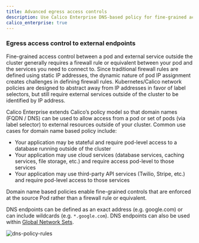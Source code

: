 ```yaml
---
title: Advanced egress access controls
description: Use Calico Enterprise DNS-based policy for fine-grained access control between a pod and external services.
calico_enterprise: true
---
```


### Egress access control to external endpoints

Fine-grained access control between a pod and external service outside the cluster generally requires a firewall rule or equivalent between your pod and the services you need to connect to. Since traditional firewall rules are defined using static IP addresses, the dynamic nature of pod IP assignment creates challenges in defining firewall rules. Kubernetes/Calico network policies are designed to abstract away from IP addresses in favor of label selectors, but still require external services outside of the cluster to be identified by IP address.

Calico Enterprise extends Calico’s policy model so that domain names (FQDN / DNS) can be used to allow access from a pod or set of pods (via label selector) to external resources outside of your cluster. Common use cases for domain name based policy include:

- Your application may be stateful and require pod-level access to a database running outside of the cluster
- Your application may use cloud services (database services, caching services, file storage, etc.) and require access pod-level to those services
- Your application may use third-party API services (Twilio, Stripe, etc.) and require pod-level access to those services

Domain name based policies enable fine-grained controls that are enforced at the source Pod rather than a firewall rule or equivalent.

DNS endpoints can be defined as an exact address (e.g. google.com) or can include wildcards (e.g. `*.google.com`). DNS endpoints can also be used within [Global Network Sets]({{site.baseurl}}/reference/resources/globalnetworkset).

![dns-policy-rules]({{site.baseurl}}/images/dns-policy-rules.png)

